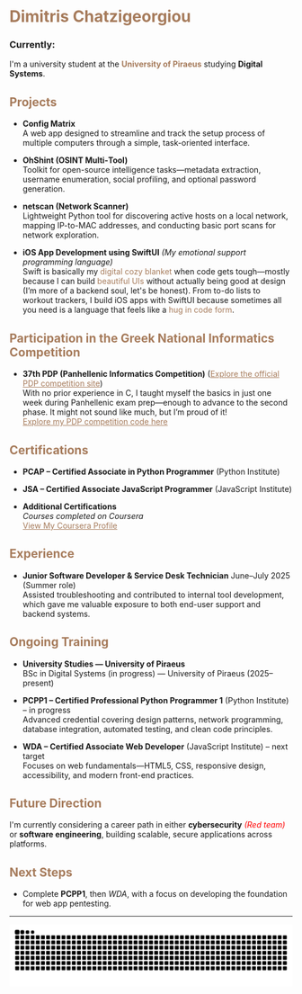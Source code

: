 # <span style="color:#A67B5B">Dimitris Chatzigeorgiou</span>

### Currently:
I'm a university student at the <span style="color:#A67B5B"><strong>University of Piraeus</strong></span> studying <strong>Digital Systems</strong>.

## <span style="color:#A67B5B">Projects</span>

- **Config Matrix**  
  A web app designed to streamline and track the setup process of multiple computers through a simple, task-oriented interface.

- **OhShint (OSINT Multi‑Tool)**  
  Toolkit for open-source intelligence tasks—metadata extraction, username enumeration, social profiling, and optional password generation.

- **netscan (Network Scanner)**  
  Lightweight Python tool for discovering active hosts on a local network, mapping IP-to-MAC addresses, and conducting basic port scans for network exploration.

- **iOS App Development using SwiftUI** <em>(My emotional support programming language)</em><br>
  Swift is basically my <span style="color:#A67B5B">digital cozy blanket</span> when code gets tough—mostly because I can build <span style="color:#A67B5B">beautiful UIs</span> without actually being good at design (I’m more of a backend soul, let's be honest). From to-do lists to workout trackers, I build iOS apps with SwiftUI because sometimes all you need is a language that feels like a <span style="color:#A67B5B">hug in code form</span>.

## <span style="color:#A67B5B">Participation in the Greek National Informatics Competition</span>

- **37th PDP (Panhellenic Informatics Competition)**  (<a href="https://www.pdp.gr/" style="color:#A67B5B">Explore the official PDP competition site</a>)<br>With no prior experience in C, I taught myself the basics in just one week during Panhellenic exam prep—enough to advance to the second phase. It might not sound like much, but I’m proud of it!
  <br>
  <a href="https://github.com/mitzCanCode/pdp" style="color:#A67B5B">Explore my PDP competition code here</a>

## <span style="color:#A67B5B">Certifications</span>

- **PCAP – Certified Associate in Python Programmer** (Python Institute)  

- **JSA – Certified Associate JavaScript Programmer** (JavaScript Institute)  

- **Additional Certifications**  
  <em>Courses completed on Coursera</em>  
<a href="https://www.coursera.org/user/04789fe675d5057731bf319c62da2192" style="color:#A67B5B">View My Coursera Profile</a>


## <span style="color:#A67B5B">Experience</span>

- **Junior Software Developer & Service Desk Technician** June–July 2025 (Summer role)  
Assisted troubleshooting and contributed to internal tool development, which gave me valuable exposure to both end-user support and backend systems.


## <span style="color:#A67B5B">Ongoing Training</span>

- **University Studies — University of Piraeus**  
  BSc in Digital Systems (in progress) — University of Piraeus (2025–present)

- **PCPP1 – Certified Professional Python Programmer 1** (Python Institute) – in progress  
  Advanced credential covering design patterns, network programming, database integration, automated testing, and clean code principles.

- **WDA – Certified Associate Web Developer** (JavaScript Institute) – next target  
  Focuses on web fundamentals—HTML5, CSS, responsive design, accessibility, and modern front-end practices.


## <span style="color:#A67B5B">Future Direction</span>
I'm currently considering a career path in either **cybersecurity** <span style="color:red">*(Red team)*</span> or **software engineering**, building scalable, secure applications across platforms.


## <span style="color:#A67B5B">Next Steps</span>
- Complete <strong>PCPP1</strong>, then <em>WDA</em>, with a focus on developing the foundation for web app pentesting.  

---

<div align="center">  
<img src="https://raw.githubusercontent.com/mitzCanCode/mitzCanCode/output/snake.svg" alt="Snake animation" />
</div>
